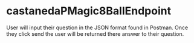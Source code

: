 # castanedaPMagic8BallEndpoint

User will input their question in the JSON format found in Postman. Once they click send the user will be returned there answer to their question.
